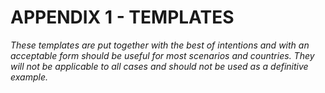 # APPENDIX 1 - TEMPLATES

*These templates are put together with the best of intentions and with an acceptable form should be useful for most scenarios and countries. They will not be applicable to all cases and should not be used as a definitive example.*


